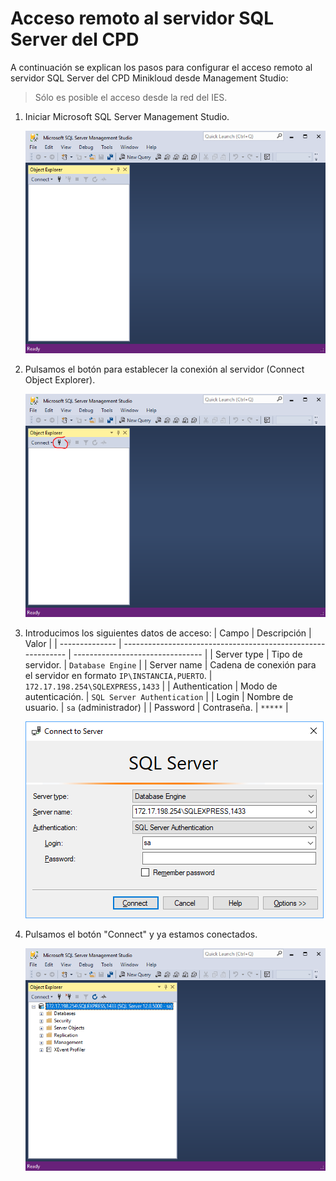 # Acceso remoto al servidor SQL Server del CPD

A continuación se explican los pasos para configurar el acceso remoto al servidor SQL Server del CPD Minikloud desde Management Studio:

> Sólo es posible el acceso desde la red del IES.

1. Iniciar Microsoft SQL Server Management Studio.

   ![Iniciar](images/acceso-remoto-sqlserver-01.png)

2. Pulsamos el botón para establecer la conexión al servidor (Connect Object Explorer).

   ![Establecer conexión](images/acceso-remoto-sqlserver-02.png)

3. Introducimos los siguientes datos de acceso:
   | Campo          | Descripción                                                  | Valor                            |
   | -------------- | ------------------------------------------------------------ | -------------------------------- |
   | Server type    | Tipo de servidor.                                            | `Database Engine`                |
   | Server name    | Cadena de conexión para el servidor en formato `IP\INSTANCIA,PUERTO`. | `172.17.198.254\SQLEXPRESS,1433` |
   | Authentication | Modo de autenticación.                                       | `SQL Server Authentication`      |
   | Login          | Nombre de usuario.                                           | `sa` (administrador)             |
   | Password       | Contraseña.                                                  | `*****`                          |

   ![Datos de conexión al servidor](images/acceso-remoto-sqlserver-03.png)

4. Pulsamos el botón "Connect" y ya estamos conectados.

   ![Conexión establecida](images/acceso-remoto-sqlserver-04.png)


